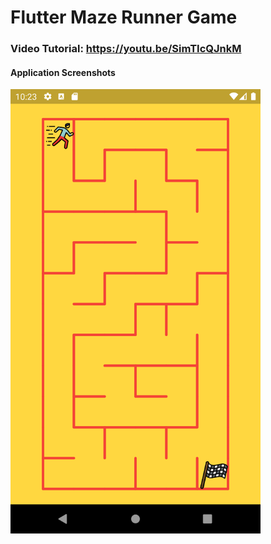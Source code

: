 # Flutter Maze Runner Game
### Video Tutorial: https://youtu.be/SimTIcQJnkM
#### Application Screenshots


<img src="https://github.com/geekyshow1/flutter_maze_runner/blob/master/screenshots/1.png" width="400" />


